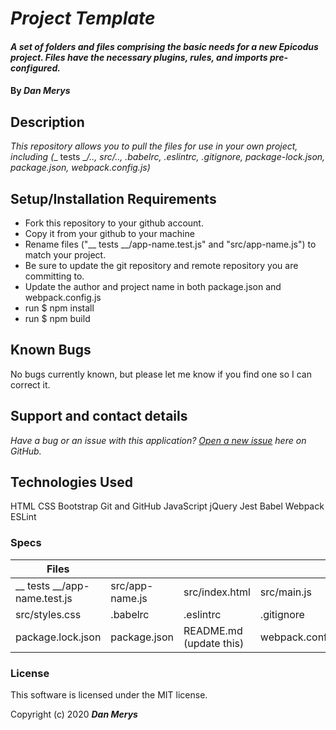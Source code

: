 # _Project Template_

#### _A set of folders and files comprising the basic needs for a new Epicodus project. Files have the necessary plugins, rules, and imports pre-configured._

#### By _**Dan Merys**_

## Description

_This repository allows you to pull the files for use in your own project, including (__ tests __/.., src/.., .babelrc, .eslintrc, .gitignore, package-lock.json, package.json, webpack.config.js)_

## Setup/Installation Requirements

* Fork this repository to your github account.
* Copy it from your github to your machine
* Rename files ("__ tests __/app-name.test.js" and "src/app-name.js") to match your project.
* Be sure to update the git repository and remote repository you are committing to. 
* Update the author and project name in both package.json and webpack.config.js
* run $ npm install
* run $ npm build

## Known Bugs

No bugs currently known, but please let me know if you find one so I can correct it.
 
## Support and contact details

_Have a bug or an issue with this application? [Open a new issue](https://github.com/dkmerys/project-template/issues) here on GitHub._

## Technologies Used

HTML
CSS
Bootstrap
Git and GitHub
JavaScript
jQuery
Jest
Babel
Webpack
ESLint

### Specs
| Files                      |                 |                         |                   |
|----------------------------|-----------------|-------------------------|-------------------|
| __ tests __/app-name.test.js | src/app-name.js | src/index.html          | src/main.js       |
| src/styles.css             | .babelrc        | .eslintrc               | .gitignore        |
| package.lock.json          | package.json    | README.md (update this) | webpack.config.js |



### License

This software is licensed under the MIT license.

Copyright (c) 2020 **_Dan Merys_**